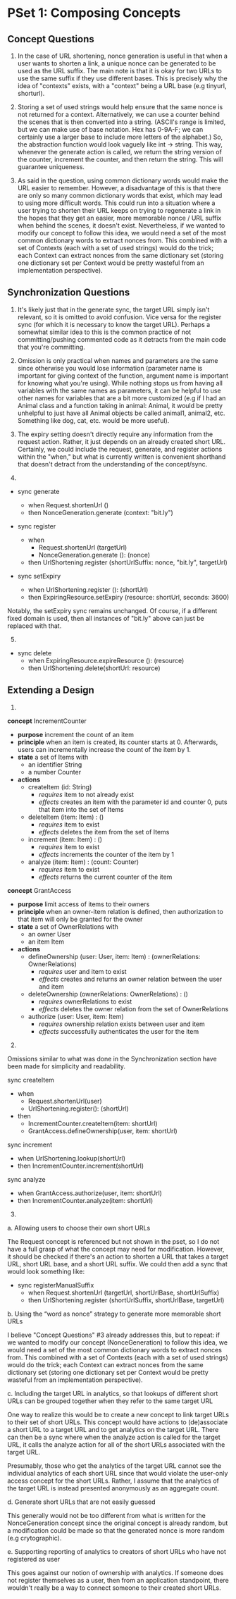 # PSet 1: Composing Concepts

## Concept Questions

1. In the case of URL shortening, nonce generation is useful in that when a user wants to shorten a link, a unique nonce can be generated to be used as the URL suffix. The main note is that it is okay for two URLs to use the same suffix if they use different bases. This is precisely why the idea of "contexts" exists, with a "context" being a URL base (e.g tinyurl, shorturl).

2. Storing a set of used strings would help ensure that the same nonce is not returned for a context. Alternatively, we can use a counter behind the scenes that is then converted into a string. (ASCII's range is limited, but we can make use of base notation. Hex has 0-9A-F; we can certainly use a larger base to include more letters of the alphabet.) So, the abstraction function would look vaguely like int -> string. This way, whenever the generate action is called, we return the string version of the counter, increment the counter, and then return the string. This will guarantee uniqueness.

3. As said in the question, using common dictionary words would make the URL easier to remember. However, a disadvantage of this is that there are only so many common dictionary words that exist, which may lead to using more difficult words. This could run into a situation where a user trying to shorten their URL keeps on trying to regenerate a link in the hopes that they get an easier, more memorable nonce / URL suffix when behind the scenes, it doesn't exist. Nevertheless, if we wanted to modify our concept to follow this idea, we would need a set of the most common dictionary words to extract nonces from. This combined with a set of Contexts (each with a set of used strings) would do the trick; each Context can extract nonces from the same dictionary set (storing one dictionary set per Context would be pretty wasteful from an implementation perspective).

## Synchronization Questions

1. It's likely just that in the generate sync, the target URL simply isn't relevant, so it is omitted to avoid confusion. Vice versa for the register sync (for which it is necessary to know the target URL). Perhaps a somewhat similar idea to this is the common practice of not committing/pushing commented code as it detracts from the main code that you're committing. 

2. Omission is only practical when names and parameters are the same since otherwise you would lose information (parameter name is important for giving context of the function, argument name is important for knowing what you're using). While nothing stops us from having all variables with the same names as parameters, it can be helpful to use other names for variables that are a bit more customized (e.g if I had an Animal class and a function taking in animal: Animal, it would be pretty unhelpful to just have all Animal objects be called animal1, animal2, etc. Something like dog, cat, etc. would be more useful). 

3. The expiry setting doesn't directly require any information from the request action. Rather, it just depends on an already created short URL. Certainly, we could include the request, generate, and register actions within the "when," but what is currently written is convenient shorthand that doesn't detract from the understanding of the concept/sync.

4.

* sync generate
    * when Request.shortenUrl ()
    * then NonceGeneration.generate (context: "bit.ly")

* sync register
    * when
        * Request.shortenUrl (targetUrl)
        * NonceGeneration.generate (): (nonce)
    * then UrlShortening.register (shortUrlSuffix: nonce, "bit.ly", targetUrl)

* sync setExpiry
    * when UrlShortening.register (): (shortUrl)
    * then ExpiringResource.setExpiry (resource: shortUrl, seconds: 3600)

Notably, the setExpiry sync remains unchanged. Of course, if a different fixed domain is used, then all instances of "bit.ly" above can just be replaced with that.

5.

* sync delete
    * when ExpiringResource.expireResource (): (resource)
    * then UrlShortening.delete(shortUrl: resource)

## Extending a Design

1.

**concept** IncrementCounter
* **purpose** increment the count of an item
* **principle** when an item is created, its counter starts at 0. Afterwards, users can incrementally increase the count of the item by 1.
* **state** a set of Items with
    * an identifier String
    * a number Counter
* **actions**
    * createItem (id: String)
        * *requires* item to not already exist
        * *effects* creates an item with the parameter id and counter 0, puts that item into the set of Items
    * deleteItem (item: Item) : ()
        * *requires* item to exist
        * *effects* deletes the item from the set of Items
    * increment (item: Item) : ()
        * *requires* item to exist
        * *effects* increments the counter of the item by 1
    * analyze (item: Item) : (count: Counter)
        * *requires* item to exist
        * *effects* returns the current counter of the item

**concept** GrantAccess
* **purpose** limit access of items to their owners
* **principle** when an owner-item relation is defined, then authorization to that item will only be granted for the owner
* **state** a set of OwnerRelations with
    * an owner User
    * an item Item
* **actions**
    * defineOwnership (user: User, item: Item) : (ownerRelations: OwnerRelations)
        * *requires* user and item to exist
        * *effects* creates and returns an owner relation between the user and item
    * deleteOwnership (ownerRelations: OwnerRelations) : ()
        * *requires* ownerRelations to exist
        * *effects* deletes the owner relation from the set of OwnerRelations
    * authorize (user: User, item: Item)
        * *requires* ownership relation exists between user and item
        * *effects* successfully authenticates the user for the item

2.

Omissions similar to what was done in the Synchronization section have been made for simplicity and readability.

sync createItem
* when
    * Request.shortenUrl(user)
    * UrlShortening.register(): (shortUrl)
* then
    * IncrementCounter.createItem(item: shortUrl)
    * GrantAccess.defineOwnership(user, item: shortUrl)

sync increment
* when UrlShortening.lookup(shortUrl)
* then IncrementCounter.increment(shortUrl)

sync analyze
* when GrantAccess.authorize(user, item: shortUrl)
* then IncrementCounter.analyze(item: shortUrl)

3.

a. Allowing users to choose their own short URLs

The Request concept is referenced but not shown in the pset, so I do not have a full grasp of what the concept may need for modification. However, it should be checked if there's an action to shorten a URL that takes a target URL, short URL base, and a short URL suffix. We could then add a sync that would look something like:

* sync registerManualSuffix
    * when Request.shortenUrl (targetUrl, shortUrlBase, shortUrlSuffix)
    * then UrlShortening.register (shortUrlSuffix, shortUrlBase, targetUrl)

b. Using the “word as nonce” strategy to generate more memorable short URLs

I believe "Concept Questions" #3 already addresses this, but to repeat: if we wanted to modify our concept (NonceGeneration) to follow this idea, we would need a set of the most common dictionary words to extract nonces from. This combined with a set of Contexts (each with a set of used strings) would do the trick; each Context can extract nonces from the same dictionary set (storing one dictionary set per Context would be pretty wasteful from an implementation perspective).

c. Including the target URL in analytics, so that lookups of different short URLs can be grouped together when they refer to the same target URL

One way to realize this would be to create a new concept to link target URLs to their set of short URLs. This concept would have actions to (de)associate a short URL to a target URL and to get analytics on the target URL. There can then be a sync where when the analyze action is called for the target URL, it calls the analyze action for all of the short URLs associated with the target URL. 

Presumably, those who get the analytics of the target URL cannot see the individual analytics of each short URL since that would violate the user-only access concept for the short URLs. Rather, I assume that the analytics of the target URL is instead presented anonymously as an aggregate count.

d. Generate short URLs that are not easily guessed

This generally would not be too different from what is written for the NonceGeneration concept since the original concept is already random, but a modification could be made so that the generated nonce is more random (e.g crytographic).

e. Supporting reporting of analytics to creators of short URLs who have not registered as user

This goes against our notion of ownership with analytics. If someone does not register themselves as a user, then from an application standpoint, there wouldn't really be a way to connect someone to their created short URLs.